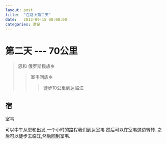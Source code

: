 ```yaml
---
layout: post
title:  "在路上第二天"
date:   2013-09-15 00:00:00
categories: 游记
---
```

第二天  --- 70公里
===
> 恩和 俄罗斯民族乡
>> 室韦回族乡
>>> 徒步10公里到达临江


宿
---
室韦

可以中午从恩和出发,一个小时的路程我们到达室韦
然后可以在室韦这边转转.
之后可以徒步去临江,然后回到室韦.